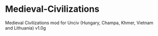 # Medieval-Civilizations
Medieval Civilizations mod for Unciv (Hungary, Champa, Khmer, Vietnam and Lithuania)
v1.0g
